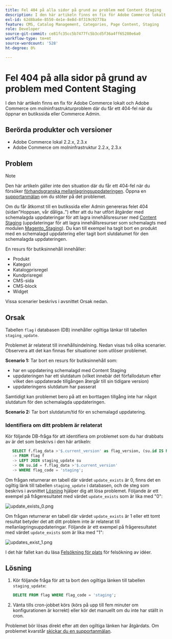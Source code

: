 ```yaml
---
title: Fel 404 på alla sidor på grund av problem med Content Staging
description: I den här artikeln finns en fix för Adobe Commerce lokalt och Adobe Commerce om molninfrastrukturproblem där du får ett 404-fel när du öppnar en butikssida eller Commerce Admin.
exl-id: 62d8ba6e-8550-4e1e-8e8d-8f319c92778a
feature: CMS, Catalog Management, Categories, Page Content, Staging
role: Developer
source-git-commit: ce81fc35cc5b7477fc5b3cd5f36a4ff65280e6a0
workflow-type: tm+mt
source-wordcount: '528'
ht-degree: 0%

---
```


# Fel 404 på alla sidor på grund av problem med Content Staging

I den här artikeln finns en fix för Adobe Commerce lokalt och Adobe Commerce om molninfrastrukturproblem där du får ett 404-fel när du öppnar en butikssida eller Commerce Admin.

## Berörda produkter och versioner

* Adobe Commerce lokal 2.2.x, 2.3.x
* Adobe Commerce om molninfrastruktur 2.2.x, 2.3.x

## Problem

>[!NOTE]
>
>Den här artikeln gäller inte den situation där du får ett 404-fel när du försöker [förhandsgranska mellanlagringsuppdateringen](https://docs.magento.com/user-guide/cms/content-staging-scheduled-update.html#preview-the-scheduled-change). Öppna en [supportanmälan](/help/help-center-guide/help-center/magento-help-center-user-guide.md#submit-ticket) om du stöter på det problemet.

Om du får åtkomst till en butikssida eller Admin genereras felet 404 (sidan&quot;Hoppsan, vår dåliga..&quot;) efter att du har utfört åtgärder med schemalagda uppdateringar för att lagra innehållsresurser med [Content Staging](https://experienceleague.adobe.com/docs/commerce-admin/content-design/staging/content-staging.html) (uppdateringar för att lagra innehållsresurser som schemalagts med modulen [Magento\_Staging](https://developer.adobe.com/commerce/php/module-reference/)). Du kan till exempel ha tagit bort en produkt med en schemalagd uppdatering eller tagit bort slutdatumet för den schemalagda uppdateringen.

En resurs för butiksinnehåll innehåller:

* Produkt
* Kategori
* Katalogprisregel
* Kundprisregel
* CMS-sida
* CMS-block
* Widget

Vissa scenarier beskrivs i avsnittet Orsak nedan.

## Orsak

Tabellen `flag` i databasen (DB) innehåller ogiltiga länkar till tabellen `staging_update`.

Problemet är relaterat till innehållsindelning. Nedan visas två olika scenarier. Observera att det kan finnas fler situationer som utlöser problemet.

**Scenario 1:** Tar bort en resurs för butiksinnehåll som:

* har en uppdatering schemalagd med Content Staging
* uppdateringen har ett slutdatum (vilket innebär det förfallodatum efter vilket den uppdaterade tillgången återgår till sin tidigare version)
* uppdateringens slutdatum har passerat

Samtidigt kan problemet bero på att en borttagen tillgång inte har något slutdatum för den schemalagda uppdateringen.

**Scenario 2:** Tar bort slutdatum/tid för en schemalagd uppdatering.

### Identifiera om ditt problem är relaterat

Kör följande DB-fråga för att identifiera om problemet som du har drabbats av är det som beskrivs i den här artikeln:

```sql
   SELECT f.flag_data >'$.current_version' as flag_version, (su.id IS NOT NULL) as update_exists
   -> FROM flag f
   -> LEFT JOIN staging_update su
   -> ON su.id = f.flag_data >'$.current_version'
   -> WHERE flag_code = 'staging';
```

Om frågan returnerar en tabell där värdet `update_exists` är 0, finns det en ogiltig länk till tabellen `staging_update` i databasen, och de steg som beskrivs i avsnittet [Lösning](#solution) hjälper dig att lösa problemet. Följande är ett exempel på frågeresultatet med värdet `update_exists` som är lika med &quot;0&quot;:

![update_exists_0.png](assets/update_exists_0.png)

Om frågan returnerar en tabell där värdet `update_exists` är 1 eller ett tomt resultat betyder det att ditt problem inte är relaterat till mellanlagringsuppdateringar. Följande är ett exempel på frågeresultatet med värdet `update_exists` som är lika med &quot;1&quot;:

![updates_exist_1.png](assets/updates_exist_1.png)

I det här fallet kan du läsa [Felsökning för plats](/help/troubleshooting/site-down-or-unresponsive/magento-site-down-troubleshooter.md) för felsökning av idéer.

## Lösning

1. Kör följande fråga för att ta bort den ogiltiga länken till tabellen `staging_update`:

   ```sql
   DELETE FROM flag WHERE flag_code = 'staging';
   ```

1. Vänta tills cron-jobbet körs (körs på upp till fem minuter om konfigurationen är korrekt) eller kör det manuellt om du inte har ställt in cron.

Problemet bör lösas direkt efter att den ogiltiga länken har åtgärdats. Om problemet kvarstår [skickar du en supportanmälan](/help/help-center-guide/help-center/magento-help-center-user-guide.md#submit-ticket).
